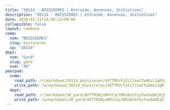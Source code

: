 ```yaml
---
title: "30114 - BOISSIERES | Entraide, Annonces, Initiatives"
description: "30114 - BOISSIERES | Entraide, Annonces, Initiatives"
date: 2020-01-11T14:09:21+09:00
collapsible: false
layout: commune
comm:
  nom: "BOISSIERES"
  slug: boissieres
  cp: "30114"
dept:
  nom: "Gard"
  slug: gard
  num: "30"
peerpad:
  comm:
    read_path: /r/markdown/30114_boissieres/4XTTM3rFiCLYJswtTw4Kzi1qM1eTEjijbust2KPQxGrxsmSvv
    write_path: /w/markdown/30114_boissieres/4XTTM3rFiCLYJswtTw4Kzi1qM1eTEjijbust2KPQxGrxsmSvv-K3TgV2yunecBQTByd9HZdDxC9PdrQPidrKMJiSKSbi5JYPAWGahxjnQ3Z25tPXxzrhbgyGXkpNCN7g1pWb9MrAHdofmqKwbsprsdyefEoxp7qzH5abXe5UrtSwxW1e6uNHGMfEkz
  dept:
    read_path: /r/markdown/30_gard/4XTTM2WjnNPnt1LYBRz8uSfoyfwv6abKjKjNdBGxuvymmgvkj
    write_path: /w/markdown/30_gard/4XTTM2WjnNPnt1LYBRz8uSfoyfwv6abKjKjNdBGxuvymmgvkj-K3TgUpCvFefN2LRJ7huXqVovWWqmjJgEMWkVs9s4fhfrGjyZZK9z4gxyddycCKs6S9BWFUcJqqZYCKuxj79SWNiGiob7Xchr25rMmkVQhAFrAwBxAqY3T99GTsQfKxLrXrnx3pGK
---
```


